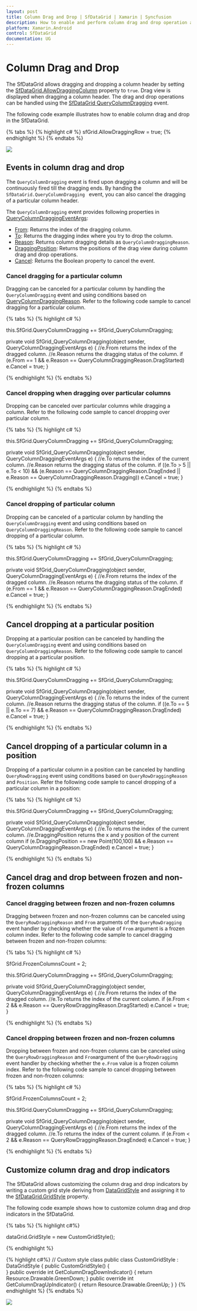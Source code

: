 ```yaml
---
layout: post
title: Column Drag and Drop | SfDataGrid | Xamarin | Syncfusion
description: How to enable and perform column drag and drop operation and its customization.
platform: Xamarin.Android
control: SfDataGrid
documentation: UG
---
```


# Column Drag and Drop

The SfDataGrid allows dragging and dropping a column header by setting the [SfDataGrid.AllowDraggingColumn](http://help.syncfusion.com/cr/cref_files/xamarin-android/Syncfusion.SfDataGrid.Android~Syncfusion.SfDataGrid.SfDataGrid~AllowDraggingColumn.html) property to `true`. Drag view is displayed when dragging a column header. The drag and drop operations can be handled using the [SfDataGrid QueryColumnDragging](http://help.syncfusion.com/cr/cref_files/xamarin-android/Syncfusion.SfDataGrid.Android~Syncfusion.SfDataGrid.SfDataGrid~QueryColumnDragging_EV.html) event. 

The following code example illustrates how to enable column drag and drop in the SfDataGrid.

{% tabs %}
{% highlight c# %}
sfGrid.AllowDraggingRow = true;
{% endhighlight %}
{% endtabs %}

![](SfDataGrid_images/ColumnDraganddrop.gif)

## Events in column drag and drop

The `QueryColumnDragging` event is fired upon dragging a column and will be continuously fired till the dragging ends. By handing the `SfDataGrid.QueryColumnDragging ` event, you can also cancel the dragging of a particular column header.

The `QueryColumnDragging` event provides following properties in [QueryColumnDraggingEventArgs](http://help.syncfusion.com/cr/cref_files/xamarin-android/Syncfusion.SfDataGrid.Android~Syncfusion.SfDataGrid.QueryColumnDraggingEventArgs.html):

* [From](http://help.syncfusion.com/cr/cref_files/xamarin-android/Syncfusion.SfDataGrid.Android~Syncfusion.SfDataGrid.QueryColumnDraggingEventArgs~From.html): Returns the index of the dragging column.
* [To](http://help.syncfusion.com/cr/cref_files/xamarin-android/Syncfusion.SfDataGrid.Android~Syncfusion.SfDataGrid.QueryColumnDraggingEventArgs~To.html): Returns the dragging index where you try to drop the column.
* [Reason](http://help.syncfusion.com/cr/cref_files/xamarin-android/Syncfusion.SfDataGrid.Android~Syncfusion.SfDataGrid.QueryColumnDraggingEventArgs~Reason.html): Returns column dragging details as `QueryColumnDraggingReason`.
* [DraggingPosition](http://help.syncfusion.com/cr/cref_files/xamarin-android/Syncfusion.SfDataGrid.Android~Syncfusion.SfDataGrid.QueryColumnDraggingEventArgs~DraggingPosition.html): Returns the positions of the drag view during column drag and drop operations.
* [Cancel](https://msdn.microsoft.com/en-us/library/system.componentmodel.canceleventargs_properties(v=vs.110).aspx): Returns the Boolean property to cancel the event.

### Cancel dragging for a particular column 

Dragging can be canceled for a particular column by handling the `QueryColumnDragging` event and using conditions based on [QueryColumnDraggingReason](http://help.syncfusion.com/cr/cref_files/xamarin-android/Syncfusion.SfDataGrid.Android~Syncfusion.SfDataGrid.QueryColumnDraggingReason.html). Refer to the following code sample to cancel dragging for a particular column.

{% tabs %}
{% highlight c# %}

this.SfGrid.QueryColumnDragging += SfGrid_QueryColumnDragging;

private void SfGrid_QueryColumnDragging(object sender, QueryColumnDraggingEventArgs e)
{
    //e.From returns the index of the dragged column.
    //e.Reason returns the dragging status of the column.
    if (e.From == 1 && e.Reason == QueryColumnDraggingReason.DragStarted)
        e.Cancel = true;
}

{% endhighlight %}
{% endtabs %}

### Cancel dropping when dragging over particular columns

Dropping can be canceled over particular columns while dragging a column. Refer to the following code sample to cancel dropping over particular column.

{% tabs %}
{% highlight c# %}

this.SfGrid.QueryColumnDragging += SfGrid_QueryColumnDragging;

private void SfGrid_QueryColumnDragging(object sender, QueryColumnDraggingEventArgs e)
{
    //e.To returns the index of the current column.
    //e.Reason returns the dragging status of the column.
    if ((e.To > 5 || e.To < 10) &&
    (e.Reason == QueryColumnDraggingReason.DragEnded || e.Reason == QueryColumnDraggingReason.Dragging))
        e.Cancel = true;
} 

{% endhighlight %}
{% endtabs %}

### Cancel dropping of particular column

Dropping can be canceled of a particular column by handling the `QueryColumnDragging` event and using conditions based on `QueryColumnDraggingReason`. Refer to the following code sample to cancel dropping of a particular column.

{% tabs %}
{% highlight c# %}

this.SfGrid.QueryColumnDragging += SfGrid_QueryColumnDragging;

private void SfGrid_QueryColumnDragging(object sender, QueryColumnDraggingEventArgs e)
{
    //e.From returns the index of the dragged column.
    //e.Reason returns the dragging status of the column.
    if (e.From == 1 && e.Reason == QueryColumnDraggingReason.DragEnded)
        e.Cancel = true;
}

{% endhighlight %}
{% endtabs %}

## Cancel dropping at a particular position

Dropping at a particular position can be canceled by handling the `QueryColumnDragging` event and using conditions based on `QueryColumnDraggingReason`. Refer to the following code sample to cancel dropping at a particular position.

{% tabs %}
{% highlight c# %}

this.SfGrid.QueryColumnDragging += SfGrid_QueryColumnDragging;

private void SfGrid_QueryColumnDragging(object sender, QueryColumnDraggingEventArgs e)
{
    //e.To returns the index of the current column.
    //e.Reason returns the dragging status of the column.
    if ((e.To == 5 || e.To == 7) && e.Reason == QueryColumnDraggingReason.DragEnded)
        e.Cancel = true;
}

{% endhighlight %}
{% endtabs %}

## Cancel dropping of a particular column in a position

Dropping of a particular column in a position can be canceled by handling `QueryRowDragging` event using conditions based on `QueryRowDraggingReason` and `Position`. Refer the following code sample to cancel dropping of a particular column in a position:

{% tabs %}
{% highlight c# %}

this.SfGrid.QueryColumnDragging += SfGrid_QueryColumnDragging;

private void SfGrid_QueryColumnDragging(object sender, QueryColumnDraggingEventArgs e)
{
    //e.To returns the index of the current column.
    //e.DraggingPosition returns the x and y position of the current column
     if (e.DraggingPosition == new Point(100,100) && e.Reason == QueryColumnDraggingReason.DragEnded)
                e.Cancel = true;
}

{% endhighlight %}
{% endtabs %}

## Cancel drag and drop between frozen and non-frozen columns

### Cancel dragging between frozen and non-frozen columns

Dragging between frozen and non-frozen columns can be canceled using the `QueryRowDraggingReason` and `From` arguments of the `QueryRowDragging` event handler by checking whether the value of `From` argument is a frozen column index. Refer to the following code sample to cancel dragging between frozen and non-frozen columns:

{% tabs %}
{% highlight c# %}

SfGrid.FrozenColumnsCount = 2;

this.SfGrid.QueryColumnDragging += SfGrid_QueryColumnDragging;

private void SfGrid_QueryColumnDragging(object sender, QueryColumnDraggingEventArgs e)
{
    //e.From returns the index of the dragged column.
    //e.To returns the index of the current column.
      if (e.From < 2 && e.Reason == QueryRowDraggingReason.DragStarted)
        e.Cancel = true;
}

{% endhighlight %}
{% endtabs %}

### Cancel dropping between frozen and non-frozen columns

Dropping between frozen and non-frozen columns can be canceled using the `QueryRowDraggingReason` and `From`argument of the `QueryRowDragging` event handler by checking whether the `e.From` value is a frozen column index. Refer to the following code sample to cancel dropping between frozen and non-frozen columns:

{% tabs %}
{% highlight c# %}

SfGrid.FrozenColumnsCount = 2;

this.SfGrid.QueryColumnDragging += SfGrid_QueryColumnDragging;

private void SfGrid_QueryColumnDragging(object sender, QueryColumnDraggingEventArgs e)
{
    //e.From returns the index of the dragged column.
    //e.To returns the index of the current column.
      if (e.From < 2 && e.Reason == QueryRowDraggingReason.DragEnded)
        e.Cancel = true;
}

{% endhighlight %}
{% endtabs %}

## Customize column drag and drop indicators

The SfDataGrid allows customizing the column drag and drop indicators by writing a custom grid style deriving from [DataGridStyle](http://help.syncfusion.com/cr/cref_files/xamarin-android/Syncfusion.SfDataGrid.Android~Syncfusion.SfDataGrid.DataGridStyle.html) and assigning it to the [SfDataGrid.GridStyle](http://help.syncfusion.com/cr/cref_files/xamarin-android/Syncfusion.SfDataGrid.Android~Syncfusion.SfDataGrid.SfDataGrid~GridStyle.html) property.

The following code example shows how to customize column drag and drop indicators in the SfDataGrid.

{% tabs %}
{% highlight c#%}

dataGrid.GridStyle = new CustomGridStyle();

{% endhighlight %}

{% highlight c#%}
// Custom style class
public class CustomGridStyle : DataGridStyle
{
    public CustomGridStyle()
    {     
    }
    public override int GetColumnDragDownIndicator()
    {
        return Resource.Drawable.GreenDown;
    }
    public override int GetColumnDragUpIndicator()
    {
        return Resource.Drawable.GreenUp;
    }
}
{% endhighlight %}
{% endtabs %}

![](SfDataGrid_images/CustomizedIndicator_Column.jpg)